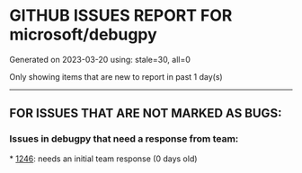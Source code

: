 
# GITHUB ISSUES REPORT FOR microsoft/debugpy


Generated on 2023-03-20 using: stale=30, all=0


Only showing items that are new to report in past 1 day(s)


---

## FOR ISSUES THAT ARE NOT MARKED AS BUGS:


### Issues in debugpy that need a response from team:


\* [1246](https://github.com/microsoft/debugpy/issues/1246 "Unable to install `debugpy` using poetry v1.4.1"): needs an initial team response (0 days old)
